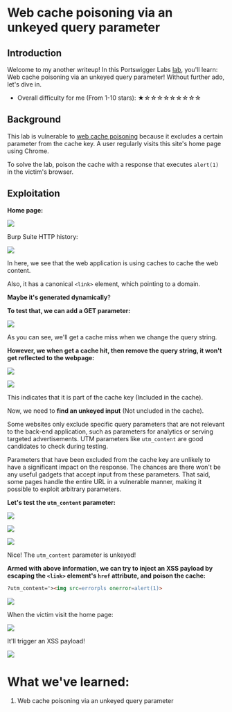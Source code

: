 # Web cache poisoning via an unkeyed query parameter

## Introduction

Welcome to my another writeup! In this Portswigger Labs [lab](https://portswigger.net/web-security/web-cache-poisoning/exploiting-implementation-flaws/lab-web-cache-poisoning-unkeyed-param), you'll learn: Web cache poisoning via an unkeyed query parameter! Without further ado, let's dive in.

- Overall difficulty for me (From 1-10 stars): ★☆☆☆☆☆☆☆☆☆

## Background

This lab is vulnerable to [web cache poisoning](https://portswigger.net/web-security/web-cache-poisoning) because it excludes a certain parameter from the cache key. A user regularly visits this site's home page using Chrome.

To solve the lab, poison the cache with a response that executes `alert(1)` in the victim's browser.

## Exploitation

**Home page:**

![](https://github.com/siunam321/CTF-Writeups/blob/main/Portswigger-Labs/Web-Cache-Poisoning/Cache-6/images/Pasted%20image%2020230124181918.png)

Burp Suite HTTP history:

![](https://github.com/siunam321/CTF-Writeups/blob/main/Portswigger-Labs/Web-Cache-Poisoning/Cache-6/images/Pasted%20image%2020230124182001.png)

In here, we see that the web application is using caches to cache the web content.

Also, it has a canonical `<link>` element, which pointing to a domain.

**Maybe it's generated dynamically**?

**To test that, we can add a GET parameter:**

![](https://github.com/siunam321/CTF-Writeups/blob/main/Portswigger-Labs/Web-Cache-Poisoning/Cache-6/images/Pasted%20image%2020230124182746.png)

As you can see, we'll get a cache miss when we change the query string. 

**However, we when get a cache hit, then remove the query string, it won't get reflected to the webpage:**

![](https://github.com/siunam321/CTF-Writeups/blob/main/Portswigger-Labs/Web-Cache-Poisoning/Cache-6/images/Pasted%20image%2020230124183144.png)

![](https://github.com/siunam321/CTF-Writeups/blob/main/Portswigger-Labs/Web-Cache-Poisoning/Cache-6/images/Pasted%20image%2020230124183204.png)

This indicates that it is part of the cache key (Included in the cache).

Now, we need to **find an unkeyed input** (Not uncluded in the cache).

Some websites only exclude specific query parameters that are not relevant to the back-end application, such as parameters for analytics or serving targeted advertisements. UTM parameters like `utm_content` are good candidates to check during testing.

Parameters that have been excluded from the cache key are unlikely to have a significant impact on the response. The chances are there won't be any useful gadgets that accept input from these parameters. That said, some pages handle the entire URL in a vulnerable manner, making it possible to exploit arbitrary parameters.

**Let's test the `utm_content` parameter:**

![](https://github.com/siunam321/CTF-Writeups/blob/main/Portswigger-Labs/Web-Cache-Poisoning/Cache-6/images/Pasted%20image%2020230124183539.png)

![](https://github.com/siunam321/CTF-Writeups/blob/main/Portswigger-Labs/Web-Cache-Poisoning/Cache-6/images/Pasted%20image%2020230124183626.png)

![](https://github.com/siunam321/CTF-Writeups/blob/main/Portswigger-Labs/Web-Cache-Poisoning/Cache-6/images/Pasted%20image%2020230124183644.png)

Nice! The `utm_content` parameter is unkeyed!

**Armed with above information, we can try to inject an XSS payload by escaping the `<link>` element's `href` attribute, and poison the cache:**
```html
?utm_content='><img src=errorpls onerror=alert(1)>
```

![](https://github.com/siunam321/CTF-Writeups/blob/main/Portswigger-Labs/Web-Cache-Poisoning/Cache-6/images/Pasted%20image%2020230124183958.png)

When the victim visit the home page:

![](https://github.com/siunam321/CTF-Writeups/blob/main/Portswigger-Labs/Web-Cache-Poisoning/Cache-6/images/Pasted%20image%2020230124184010.png)

It'll trigger an XSS payload!

![](https://github.com/siunam321/CTF-Writeups/blob/main/Portswigger-Labs/Web-Cache-Poisoning/Cache-6/images/Pasted%20image%2020230124184027.png)

# What we've learned:

1. Web cache poisoning via an unkeyed query parameter